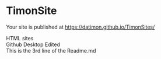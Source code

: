 # TimonSite

Your site is published at https://datimon.github.io/TimonSites/  

HTML sites  
Github Desktop Edited  
This is the 3rd line of the Readme.md
